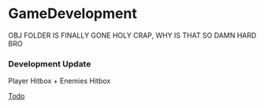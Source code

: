 # GameDevelopment

OBJ FOLDER IS FINALLY GONE HOLY CRAP, WHY IS THAT SO DAMN HARD BRO

### Development Update

Player Hitbox  + Enemies Hitbox

[Todo](TODO.md)
